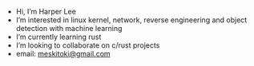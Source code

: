- Hi, I’m Harper Lee
- I’m interested in linux kernel, network, reverse engineering and object detection with machine learning
- I’m currently learning rust
- I’m looking to collaborate on c/rust projects
- email: meskitoki@gmail.com

<!---
ljyloo/ljyloo is a ✨ special ✨ repository because its `README.md` (this file) appears on your GitHub profile.
You can click the Preview link to take a look at your changes.
--->
